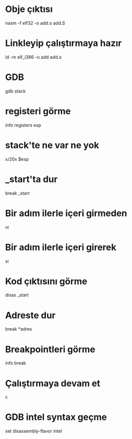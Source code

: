 # Obje çıktısı
nasm -f elf32 -o add.o add.S
# Linkleyip çalıştırmaya hazır
ld -m elf_i386 -o add add.o
# GDB
gdb stack   
# registeri görme
info registers esp
# stack'te ne var ne yok
x/20x $esp  
# _start'ta dur
break _start
# Bir adım ilerle içeri girmeden
ni
# Bir adım ilerle içeri girerek
si
# Kod çıktısını görme
disas _start
# Adreste dur
break *adres
# Breakpointleri görme
info break
# Çalıştırmaya devam et
c
# GDB intel syntax geçme
set disassembly-flavor intel

